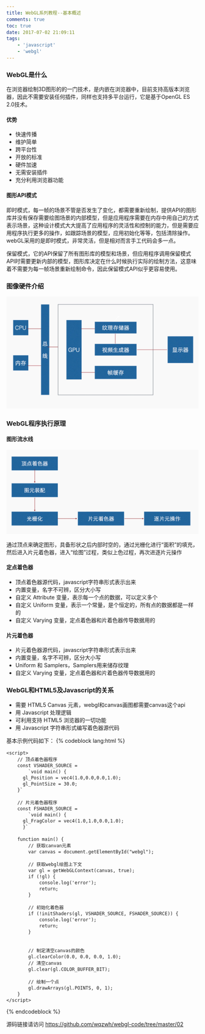 ```yaml
---
title: WebGL系列教程--基本概述
comments: true
toc: true
date: 2017-07-02 21:09:11
tags: 
    - 'javascript'
    - 'webgl'
---
```


### WebGL是什么
在浏览器绘制3D图形的的一门技术，是内嵌在浏览器中，目前支持高版本浏览器，因此不需要安装任何插件，同样也支持多平台运行，它是基于OpenGL ES 2.0技术。

#### 优势

* 快速传播
* 维护简单
* 跨平台性
* 开放的标准
* 硬件加速
* 无需安装插件
* 充分利用浏览器功能

<!-- more -->

#### 图形API模式

即时模式，每一帧的场景不管是否发生了变化，都需要重新绘制，提供API的图形库并没有保存需要绘图场景的内部模型，但是应用程序需要在内存中用自己的方式表示场景，这种设计模式大大提高了应用程序的灵活性和控制的能力，但是需要应用程序执行更多的操作，如跟踪场景的模型，应用初始化等等，包括清除操作。webGL采用的是即时模式，非常灵活，但是相对而言手工代码会多一点。

保留模式，它的API保留了所有图形库的模型和场景，但应用程序调用保留模式API时需要更新内部的模型，图形库决定在什么时候执行实际的绘制方法，这意味着不需要为每一帧场景重新绘制命令，因此保留模式API似乎更容易使用。

### 图像硬件介绍

<img width="600" src="webgl-2017-07-02/01.jpeg"/>

### WebGL程序执行原理

#### 图形流水线

<img width="600" src="webgl-2017-07-02/02.jpeg"/>

通过顶点来确定图形，具备形状之后内部时空的，通过光栅化进行“面积”的填充，然后进入片元着色器，进入“绘图”过程，类似上色过程，再次进逐片元操作

#### 定点着色器

* 顶点着色器源代码，javascript字符串形式表示出来
* 内置变量，名字不可辨，区分大小写
* 自定义 Attribute 变量，表示每一个点的数据，可以定义多个
* 自定义 Uniform 变量，表示一个常量，是个恒定的，所有点的数据都是一样的
* 自定义 Varying 变量，定点着色器和片着色器传导数据用的
                                                                
#### 片元着色器

* 片元着色器源代码，javascript字符串形式表示出来
* 内置变量，名字不可辨，区分大小写
* Uniform 和 Samplers，Samplers用来储存纹理
* 自定义 Varying 变量，定点着色器和片着色器传导数据用的

### WebGL和HTML5及Javascript的关系

* 需要 HTML5 Canvas 元素，webgl和canvas画图都需要canvas这个api
* 用 Javascript 处理逻辑
* 可利用支持 HTML5 浏览器的一切功能
* 用 Javascript 字符串形式编写着色器源代码

基本示例代码如下：
{% codeblock lang:html %}
<body onload="main()">
    <canvas id="webgl" width="500" height="400"></canvas>
    <script src="../lib/webgl-utils.js"></script>
    <script src="../lib/webgl-debug.js"></script>
    <script src="../lib/cuon-utils.js"></script>

    <script>
        // 顶点着色器程序
        const VSHADER_SOURCE =
            `void main() {
          gl_Position = vec4(1.0,0.0,0.0,1.0);
          gl_PointSize = 30.0;
        }`
        
        // 片元着色器程序
        const FSHADER_SOURCE =
            `void main() {
          gl_FragColor = vec4(1.0,1.0,0.0,1.0);
          }`

        function main() {
            // 获取canvan元素
            var canvas = document.getElementById("webgl");

            // 获取webgl绘图上下文
            var gl = getWebGLContext(canvas, true);
            if (!gl) {
                console.log('error');
                return;
            }

            // 初始化着色器
            if (!initShaders(gl, VSHADER_SOURCE, FSHADER_SOURCE)) {
                console.log('error');
                return;
            }


            // 制定清空canvas的颜色
            gl.clearColor(0.0, 0.0, 0.0, 1.0);
            // 清空canvas
            gl.clear(gl.COLOR_BUFFER_BIT);

            // 绘制一个点
            gl.drawArrays(gl.POINTS, 0, 1);
        }
    </script>
</body>
{% endcodeblock %}

源码链接请访问 https://github.com/wqzwh/webgl-code/tree/master/02